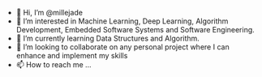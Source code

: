 - 👋 Hi, I’m @millejade
- 👀 I’m interested in Machine Learning, Deep Learning, Algorithm Development, Embedded Software Systems and Software Engineering.
- 🌱 I’m currently learning Data Structures and Algorithm.
- 💞️ I’m looking to collaborate on any personal project where I can enhance and implement my skills
- 📫 How to reach me ...

<!---
millejade/millejade is a ✨ special ✨ repository because its `README.md` (this file) appears on your GitHub profile.
You can click the Preview link to take a look at your changes.
--->
